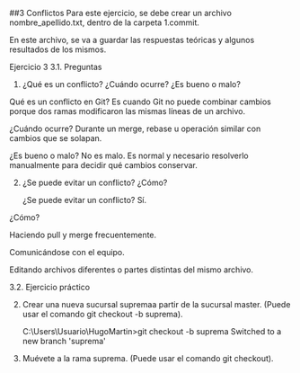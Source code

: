 ##3 Conflictos
Para este ejercicio, se debe crear un archivo nombre_apellido.txt, dentro de la carpeta 1.commit.

En este archivo, se va a guardar las respuestas teóricas y algunos resultados de los mismos.

Ejercicio 3
3.1. Preguntas
1. ¿Qué es un conflicto? ¿Cuándo ocurre? ¿Es bueno o malo?

Qué es un conflicto en Git?
Es cuando Git no puede combinar cambios porque dos ramas modificaron las mismas líneas de un archivo.

¿Cuándo ocurre?
Durante un merge, rebase u operación similar con cambios que se solapan.

¿Es bueno o malo?
No es malo. Es normal y necesario resolverlo manualmente para decidir qué cambios conservar.

2. ¿Se puede evitar un conflicto? ¿Cómo?

   ¿Se puede evitar un conflicto?
Sí.

¿Cómo?

Haciendo pull y merge frecuentemente.

Comunicándose con el equipo.

Editando archivos diferentes o partes distintas del mismo archivo.

3.2. Ejercicio práctico

2. Crear una nueva sucursal supremaa partir de la sucursal master. (Puede usar el comando git checkout -b suprema).

   C:\Users\Usuario\HugoMartin>git checkout -b suprema
Switched to a new branch 'suprema'

3. Muévete a la rama suprema. (Puede usar el comando git checkout).

   

